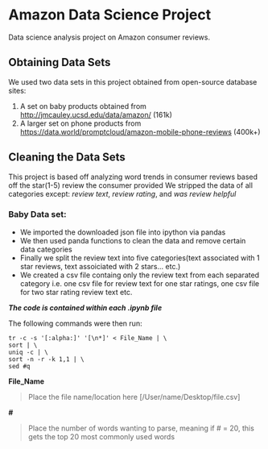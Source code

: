# Amazon Data Science Project
Data science analysis project on Amazon consumer reviews.

## Obtaining Data Sets
We used two data sets in this project obtained from open-source database sites:
1. A set on baby products obtained from http://jmcauley.ucsd.edu/data/amazon/ (161k)
2. A larger set on phone products from https://data.world/promptcloud/amazon-mobile-phone-reviews (400k+)

## Cleaning the Data Sets
This project is based off analyzing word trends in consumer reviews based off the star(1-5) review the consumer provided
We stripped the data of all categories except: *review text*, *review rating*, and *was review helpful*

### Baby Data set:
- We imported the downloaded json file into ipython via pandas
- We then used panda functions to clean the data and remove certain data categories
- Finally we split the review text into five categories(text associated with 1 star reviews, text assoiciated with 2 stars... etc.)
- We created a csv file containg only the review text from each separated category i.e. one csv file for review text for one star ratings, one csv file for two star rating review text etc.

**_The code is contained within each .ipynb file_**

The following commands were then run:

```
tr -c -s '[:alpha:]' '[\n*]' < File_Name | \
sort | \
uniq -c | \
sort -n -r -k 1,1 | \
sed #q
```

**File_Name**
>Place the file name/location here [/User/name/Desktop/file.csv]

**#**
>Place the number of words wanting to parse, meaning if # = 20, this gets the top 20 most commonly used words




